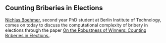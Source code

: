 ## Counting Briberies in Elections

[Nichlas Boehmer](https://www.akt.tu-berlin.de/menue/team/boehmer_niclas/), second year PhD student at Berlin Institute of Technology, comes on today to discuss the computational complexity of bribery in elections through the paper
[On the Robustness of Winners: Counting Briberies in Elections.](https://arxiv.org/abs/2010.09678).

